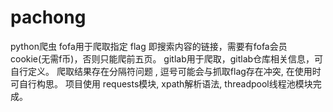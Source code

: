 # pachong
python爬虫
fofa用于爬取指定 flag 即搜索内容的链接，需要有fofa会员cookie(无需f币)，否则只能爬前五页。
gitlab用于爬取，gitlab仓库相关信息，可自行定义。
爬取结果存在分隔符问题   ,  逗号可能会与抓取flag存在冲突, 在使用时可自行构思。
项目使用 requests模块, xpath解析语法, threadpool线程池模块完成。
